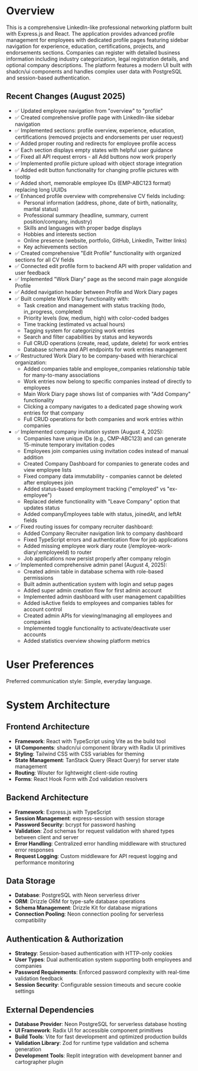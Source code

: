# Overview

This is a comprehensive LinkedIn-like professional networking platform built with Express.js and React. The application provides advanced profile management for employees with dedicated profile pages featuring sidebar navigation for experience, education, certifications, projects, and endorsements sections. Companies can register with detailed business information including industry categorization, legal registration details, and optional company descriptions. The platform features a modern UI built with shadcn/ui components and handles complex user data with PostgreSQL and session-based authentication.

## Recent Changes (August 2025)
- ✅ Updated employee navigation from "overview" to "profile" 
- ✅ Created comprehensive profile page with LinkedIn-like sidebar navigation
- ✅ Implemented sections: profile overview, experience, education, certifications (removed projects and endorsements per user request)
- ✅ Added proper routing and redirects for employee profile access
- ✅ Each section displays empty states with helpful user guidance
- ✅ Fixed all API request errors - all Add buttons now work properly
- ✅ Implemented profile picture upload with object storage integration
- ✅ Added edit button functionality for changing profile pictures with tooltip
- ✅ Added short, memorable employee IDs (EMP-ABC123 format) replacing long UUIDs
- ✅ Enhanced profile overview with comprehensive CV fields including:
  * Personal information (address, phone, date of birth, nationality, marital status)
  * Professional summary (headline, summary, current position/company, industry)
  * Skills and languages with proper badge displays
  * Hobbies and interests section
  * Online presence (website, portfolio, GitHub, LinkedIn, Twitter links)
  * Key achievements section
- ✅ Created comprehensive "Edit Profile" functionality with organized sections for all CV fields
- ✅ Connected edit profile form to backend API with proper validation and user feedback
- ✅ Implemented "Work Diary" page as the second main page alongside Profile
- ✅ Added navigation header between Profile and Work Diary pages
- ✅ Built complete Work Diary functionality with:
  * Task creation and management with status tracking (todo, in_progress, completed)
  * Priority levels (low, medium, high) with color-coded badges
  * Time tracking (estimated vs actual hours)
  * Tagging system for categorizing work entries
  * Search and filter capabilities by status and keywords
  * Full CRUD operations (create, read, update, delete) for work entries
  * Database schema and API endpoints for work entries management
- ✅ Restructured Work Diary to be company-based with hierarchical organization:
  * Added companies table and employee_companies relationship table for many-to-many associations
  * Work entries now belong to specific companies instead of directly to employees
  * Main Work Diary page shows list of companies with "Add Company" functionality
  * Clicking a company navigates to a dedicated page showing work entries for that company
  * Full CRUD operations for both companies and work entries within companies
- ✅ Implemented company invitation system (August 4, 2025):
  * Companies have unique IDs (e.g., CMP-ABC123) and can generate 15-minute temporary invitation codes
  * Employees join companies using invitation codes instead of manual addition
  * Created Company Dashboard for companies to generate codes and view employee lists
  * Fixed company data immutability - companies cannot be deleted after employees join
  * Added status-based employment tracking ("employed" vs "ex-employee") 
  * Replaced delete functionality with "Leave Company" option that updates status
  * Added companyEmployees table with status, joinedAt, and leftAt fields
- ✅ Fixed routing issues for company recruiter dashboard:
  * Added Company Recruiter navigation link to company dashboard
  * Fixed TypeScript errors and authentication flow for job applications
  * Added missing employee work diary route (/employee-work-diary/:employeeId) to router
  * Job applications now persist properly after company relogin
- ✅ Implemented comprehensive admin panel (August 4, 2025):
  * Created admin table in database schema with role-based permissions
  * Built admin authentication system with login and setup pages
  * Added super admin creation flow for first admin account
  * Implemented admin dashboard with user management capabilities
  * Added isActive fields to employees and companies tables for account control
  * Created admin APIs for viewing/managing all employees and companies
  * Implemented toggle functionality to activate/deactivate user accounts
  * Added statistics overview showing platform metrics

# User Preferences

Preferred communication style: Simple, everyday language.

# System Architecture

## Frontend Architecture
- **Framework**: React with TypeScript using Vite as the build tool
- **UI Components**: shadcn/ui component library with Radix UI primitives
- **Styling**: Tailwind CSS with CSS variables for theming
- **State Management**: TanStack Query (React Query) for server state management
- **Routing**: Wouter for lightweight client-side routing
- **Forms**: React Hook Form with Zod validation resolvers

## Backend Architecture
- **Framework**: Express.js with TypeScript
- **Session Management**: express-session with session storage
- **Password Security**: bcrypt for password hashing
- **Validation**: Zod schemas for request validation with shared types between client and server
- **Error Handling**: Centralized error handling middleware with structured error responses
- **Request Logging**: Custom middleware for API request logging and performance monitoring

## Data Storage
- **Database**: PostgreSQL with Neon serverless driver
- **ORM**: Drizzle ORM for type-safe database operations
- **Schema Management**: Drizzle Kit for database migrations
- **Connection Pooling**: Neon connection pooling for serverless compatibility

## Authentication & Authorization
- **Strategy**: Session-based authentication with HTTP-only cookies
- **User Types**: Dual authentication system supporting both employees and companies
- **Password Requirements**: Enforced password complexity with real-time validation feedback
- **Session Security**: Configurable session timeouts and secure cookie settings

## External Dependencies
- **Database Provider**: Neon PostgreSQL for serverless database hosting
- **UI Framework**: Radix UI for accessible component primitives
- **Build Tools**: Vite for fast development and optimized production builds
- **Validation Library**: Zod for runtime type validation and schema generation
- **Development Tools**: Replit integration with development banner and cartographer plugin